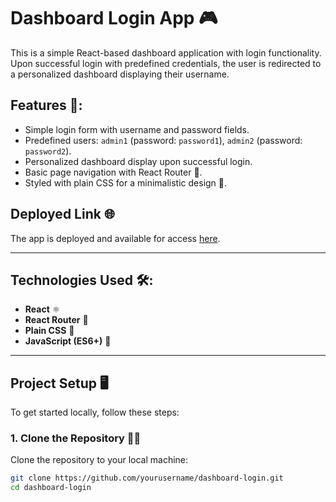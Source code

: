# Dashboard Login App 🎮

This is a simple React-based dashboard application with login functionality. Upon successful login with predefined credentials, the user is redirected to a personalized dashboard displaying their username.

## Features 🚀:
- Simple login form with username and password fields.
- Predefined users: `admin1` (password: `password1`), `admin2` (password: `password2`).
- Personalized dashboard display upon successful login.
- Basic page navigation with React Router 🧭.
- Styled with plain CSS for a minimalistic design 🎨.

## Deployed Link 🌐

The app is deployed and available for access [here](https://login-dashboard-gray.vercel.app/).

---

## Technologies Used 🛠:

- **React** ⚛️
- **React Router** 🧳
- **Plain CSS** 🎨
- **JavaScript (ES6+)** 📜

---

## Project Setup 🖥️

To get started locally, follow these steps:

### 1. **Clone the Repository** 🧑‍💻

Clone the repository to your local machine:

```bash
git clone https://github.com/yourusername/dashboard-login.git
cd dashboard-login
